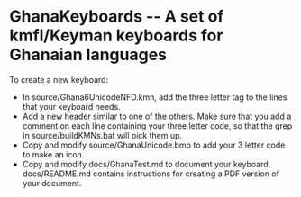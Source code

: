 # GhanaKeyboards -- A set of kmfl/Keyman keyboards for Ghanaian languages
 To create a new keyboard:

  * In source/Ghana6UnicodeNFD.kmn, add the three letter tag to the lines that your keyboard needs.
  * Add a new header similar to one of the others. Make sure that you add a comment on each line
containing your three letter code, so that the grep in source/buildKMNs.bat will pick them up.
  * Copy and modify source/GhanaUnicode.bmp to add your 3 letter code to make an icon.
  * Copy and modify docs/GhanaTest.md to document your keyboard. docs/README.md contains instructions for creating a PDF version of your document.
